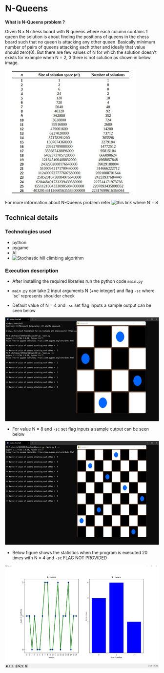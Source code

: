 # N-Queens

**What is N-Queens problem ?**

Given N x N chess board with N queens where each column contains 1 queen the solution is about finding the positions of queens in the chess board such that no queen is attacking any other queen. Basically minimum number of pairs of queens attacking each other and ideally that value should zero(0). But there are few values of N for which the solution doesn't exists for example when N = 2, 3 there is not solution as shown in below image.

<img src="https://github.com/Bhanuprakash1105/N-Queens-Problem/blob/main/Images/solutions-space.jpg" width="430" height="410">

For more information about N-Queens problem refer ![this link](https://en.wikipedia.org/wiki/Eight_queens_puzzle) where N = 8

## Technical details

### Technologies used
* python
* pygame
* AI
* ![Stochastic hill climbing algorithm](https://en.wikipedia.org/wiki/Stochastic_hill_climbing)

### Execution description

* After installing the required libraries run the python code `main.py`

* `main.py` can take 2 input arguments N (+ve integer) and flag `-sc` where 'sc' represents shoulder check

* Default value of N = 4 and `-sc` set flag inputs a sample output can be seen below
<img src="https://github.com/Bhanuprakash1105/N-Queens-Problem/blob/main/Images/4x4.jpg" width="640" height="340">

* For value N = 8 and `-sc` set flag inputs a sample output can be seen below
<img src="https://github.com/Bhanuprakash1105/N-Queens-Problem/blob/main/Images/8x8.jpg" width="640" height="340">

* Below figure shows the statistics when the program is executed 20 times with N = 4 and `-sc` FLAG NOT PROVIDED
<img src="https://github.com/Bhanuprakash1105/N-Queens-Problem/blob/main/Images/output_stats.jpg" width="640" height="340">
